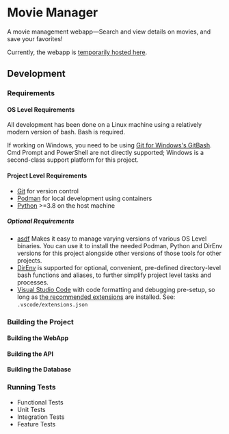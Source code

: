 # Movie Manager

A movie management webapp—Search and view details on movies, and save your favorites!

Currently, the webapp is [temporarily hosted here]().

## Development

### Requirements

#### OS Level Requirements

All development has been done on a Linux machine using a relatively modern version of bash. Bash is required.

If working on Windows, you need to be using [Git for Windows's GitBash](https://git-scm.com/downloads/win). Cmd Prompt and PowerShell are not directly supported; Windows is a second-class support platform for this project.

#### Project Level Requirements

- [Git](https://git-scm.com/downloads/) for version control
- [Podman](https://podman.io/docs/installation) for local development using containers
- [Python](https://www.python.org/downloads/) >=3.8 on the host machine

##### Optional Requirements

- [asdf](https://asdf-vm.com/guide/getting-started.html#getting-started) Makes it easy to manage varying versions of various OS Level binaries. You can use it to install the needed Podman, Python and DirEnv versions for this project alongside other versions of those tools for other projects.
- [DirEnv](https://direnv.net/docs/installation.html) is supported for optional, convenient, pre-defined directory-level bash functions and aliases, to further simplify project level tasks and processes.
- [Visual Studio Code](https://code.visualstudio.com/Download) with code formatting and debugging pre-setup, so long as [the recommended extensions](.vscode/extensions.json) are installed. See: `.vscode/extensions.json`

### Building the Project



#### Building the WebApp

#### Building the API

#### Building the Database

### Running Tests

- Functional Tests
- Unit Tests
- Integration Tests
- Feature Tests
